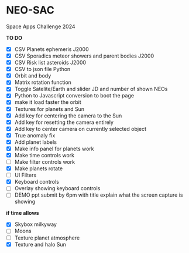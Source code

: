 # NEO-SAC
 Space Apps Challenge 2024 
 
 **TO DO**
- [x] CSV Planets ephemeris J2000
- [x] CSV Sporadics meteor showers and parent bodies J2000
- [x] CSV Risk list asteroids J2000
- [x] CSV to json file Python
- [x] Orbit and body
- [x] Matrix rotation function
- [x] Toggle Satelite/Earth and slider JD and number of shown NEOs
- [x] Python to Javascript conversion to boot the page
- [x] make it load faster the orbit
- [x] Textures for planets and Sun
- [x] Add key for centering the camera to the Sun
- [x] Add key for resetting the camera entirely
- [x] Add key to center camera on currently selected object
- [x] True anomaly fix
- [x] Add planet labels
- [x] Make info panel for planets work
- [x] Make time controls work
- [ ] Make filter controls work
- [x] Make planets rotate
- [ ] UI Filters
- [x] Keyboard controls
- [ ] Overlay showing keyboard controls
- [ ] DEMO ppt submit by 6pm with title explain what the screen capture is showing

**if time allows**
- [x] Skybox milkyway
- [ ] Moons
- [ ] Texture planet atmosphere
- [x] Texture and halo Sun

